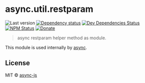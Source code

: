 # async.util.restparam

![Last version](https://img.shields.io/github/tag/async-js/async.util.restparam.svg?style=flat-square)
[![Dependency status](http://img.shields.io/david/async-js/async.util.restparam.svg?style=flat-square)](https://david-dm.org/async-js/async.util.restparam)
[![Dev Dependencies Status](http://img.shields.io/david/dev/async-js/async.util.restparam.svg?style=flat-square)](https://david-dm.org/async-js/async.util.restparam#info=devDependencies)
[![NPM Status](http://img.shields.io/npm/dm/async.util.restparam.svg?style=flat-square)](https://www.npmjs.org/package/async.util.restparam)
[![Donate](https://img.shields.io/badge/donate-paypal-blue.svg?style=flat-square)](https://paypal.me/kikobeats)

> async restparam helper method as module.

This module is used internally by [async](https://github.com/async-js/async).

## License

MIT © [async-js](https://github.com/async-js)
